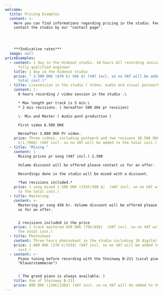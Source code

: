 ```yaml
---
welcome:
  title: Pricing Examples
  content: >-
    Here you can find informations regarding pricing in the studio. Feel free to
    contact the studio by our "contact page".




    ***Indicative rates***
  image: null
priceExamples:
  - content: 1 day in the Hideout studio. 10 hours All recording sessions are run by
      fully qualified engineer
    title: 1 day in the Hideout studio
    price: " 3.500 DKK (470 €/ 566 $) (VAT incl. so no VAT will be added to the
      total cost.)"
  - title: Livesession in the studio ( Video, audio and visual postwork )
    content: |-
      8 hours recording / video session in the studio .\

      * Max length per track is 5 min.\
      * 2 mix revisions. ( hereafter 500 dkk pr revision)

      \- Mix and Master ( Audio post production )

      First video 6.500 DKK

      Hereafter 3.000 DKK Pr video.
    price: Three videos, including postwork and two revisons 10.500 DKK (1.400
      €/1.700$) (VAT incl. so no VAT will be added to the total cost.)
  - title: "Mixing "
    content: |-
      Mixing prices pr song (VAT incl.) 2.500

      Volume discount will be offered please contact us for an offer.

      Recordings done in the studio will be mixed with a discount. 

      *Two revisions included.*
    price: 1 song mixed 2.500 DKK (335€/380 $)  (VAT incl. so no VAT will be added
      to the total cost.)
  - title: Mastering
    content: >-
      Mastering pr song 450 kr. Volume discount will be offered please contact
      us for an offer. 


      2 revisions included in the price
    price: 1 track mastered 450 DKK (75€/89$)  (VAT incl. so no VAT will be added to
      the total cost.)
  - title: Photoshoot
    content: Three hours photoshoot in the studio including 10 digital pictures.
    price: 2.000 DKK (270 €/325$) (VAT incl. so no VAT will be added to the total
      cost.)
  - content: >-
      Piano tuning before recording with the Steinway B-211 (Local piano tuner
      "Klaverstemmeren")


      ( The grand piano is always available. )
    title: Use of Steinway B-211
    price: 800 DKK (110€/130$) (VAT incl. so no VAT will be added to the total cost.)
---
```

